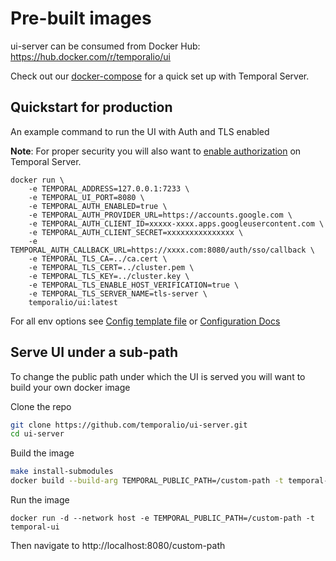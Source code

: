 # Pre-built images

ui-server can be consumed from Docker Hub: https://hub.docker.com/r/temporalio/ui

Check out our [docker-compose](https://github.com/temporalio/docker-compose) for a quick set up with Temporal Server.

## Quickstart for production

An example command to run the UI with Auth and TLS enabled

**Note**: For proper security you will also want to [enable authorization](https://docs.temporal.io/server/security/#authorization) on Temporal Server.

```shellscript
docker run \
    -e TEMPORAL_ADDRESS=127.0.0.1:7233 \
    -e TEMPORAL_UI_PORT=8080 \
    -e TEMPORAL_AUTH_ENABLED=true \
    -e TEMPORAL_AUTH_PROVIDER_URL=https://accounts.google.com \
    -e TEMPORAL_AUTH_CLIENT_ID=xxxxx-xxxx.apps.googleusercontent.com \
    -e TEMPORAL_AUTH_CLIENT_SECRET=xxxxxxxxxxxxxxx \
    -e TEMPORAL_AUTH_CALLBACK_URL=https://xxxx.com:8080/auth/sso/callback \
    -e TEMPORAL_TLS_CA=../ca.cert \
    -e TEMPORAL_TLS_CERT=../cluster.pem \
    -e TEMPORAL_TLS_KEY=../cluster.key \
    -e TEMPORAL_TLS_ENABLE_HOST_VERIFICATION=true \
    -e TEMPORAL_TLS_SERVER_NAME=tls-server \
    temporalio/ui:latest
```

For all env options see [Config template file](https://github.com/temporalio/ui-server/blob/main/docker/config_template.yaml) or [Configuration Docs](https://docs.temporal.io/references/ui-configuration)

## Serve UI under a sub-path

To change the public path under which the UI is served you will want to build your own docker image

Clone the repo

``` bash
git clone https://github.com/temporalio/ui-server.git
cd ui-server
```

Build the image

``` bash
make install-submodules
docker build --build-arg TEMPORAL_PUBLIC_PATH=/custom-path -t temporal-ui .
```

Run the image

```
docker run -d --network host -e TEMPORAL_PUBLIC_PATH=/custom-path -t temporal-ui
```

Then navigate to http://localhost:8080/custom-path
